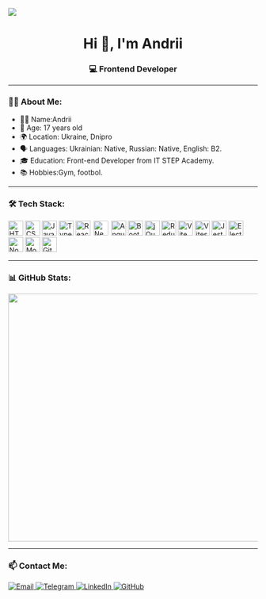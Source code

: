 <p aligh='center'>
  <img src='./giphty.gif'></img>
</p>

<h1 align="center">Hi 👋, I'm Andrii</h1>
<h3 align="center">💻 Frontend Developer</h3>

---

### 👨‍💻 About Me:
- 🙋‍♂️ Name:Andrii
- 🎂 Age: 17 years old
- 🌍 Location: Ukraine, Dnipro
- 🗣️ Languages: Ukrainian: Native, Russian: Native, English: B2.
- 🎓 Education: Front-end Developer from IT STEP Academy.
- 📚 Hobbies:Gym, footbol.

---

### 🛠️ Tech Stack:

<p align="left">
  <!-- Frontend -->
  <img src="https://cdn.jsdelivr.net/gh/devicons/devicon/icons/html5/html5-original.svg" height="30" alt="HTML5" />
  <img src="https://cdn.jsdelivr.net/gh/devicons/devicon/icons/css3/css3-original.svg" height="30" alt="CSS3" />
  <img src="https://cdn.jsdelivr.net/gh/devicons/devicon/icons/javascript/javascript-original.svg" height="30" alt="JavaScript" />
  <img src="https://cdn.jsdelivr.net/gh/devicons/devicon/icons/typescript/typescript-original.svg" height="30" alt="TypeScript" />
  <img src="https://cdn.jsdelivr.net/gh/devicons/devicon/icons/react/react-original.svg" height="30" alt="React" />
  <img src="https://cdn.jsdelivr.net/gh/devicons/devicon/icons/nextjs/nextjs-original.svg" height="30" alt="Next.js" style="background-color: white; padding: 2px; border-radius: 4px;" />
  <img src="https://cdn.jsdelivr.net/gh/devicons/devicon/icons/angularjs/angularjs-original.svg" height="30" alt="Angular" />
  <img src="https://cdn.jsdelivr.net/gh/devicons/devicon/icons/bootstrap/bootstrap-original.svg" height="30" alt="Bootstrap" />
  <img src="https://cdn.jsdelivr.net/gh/devicons/devicon/icons/jquery/jquery-original.svg" height="30" alt="jQuery" />

  <!-- Tools & Libraries -->
  <img src="https://cdn.jsdelivr.net/gh/devicons/devicon/icons/redux/redux-original.svg" height="30" alt="Redux" />
  <img src="https://cdn.jsdelivr.net/gh/devicons/devicon/icons/vite/vite-original.svg" height="30" alt="Vite" />
  <img src="https://vitest.dev/logo.svg" height="30" alt="Vitest" />
  <img src="https://cdn.jsdelivr.net/gh/devicons/devicon/icons/jest/jest-plain.svg" height="30" alt="Jest" />
  <img src="https://cdn.jsdelivr.net/gh/devicons/devicon/icons/electron/electron-original.svg" height="30" alt="Electron" />

  <!-- Backend & DB -->
  <img src="https://cdn.jsdelivr.net/gh/devicons/devicon/icons/nodejs/nodejs-original.svg" height="30" alt="Node.js" />
  <img src="https://cdn.jsdelivr.net/gh/devicons/devicon/icons/mongodb/mongodb-original.svg" height="30" alt="MongoDB" />

  <!-- Version control -->
  <img src="https://cdn.jsdelivr.net/gh/devicons/devicon/icons/git/git-original.svg" height="30" alt="Git" />
</p>


---

### 📊 GitHub Stats:

<p align="center">
  <img src="https://github-readme-stats.vercel.app/api?username=PustovoitA&show_icons=true&theme=transparent&bg_color=0d1117&border_color=0d1117"height='500px' width="550px"/>
</p>

---

### 📫 Contact Me:

<p align="left">
  <a href="mailto:andreipustovoit6@gmail.com" target="_blank">
    <img src="https://img.shields.io/badge/Email-D14836?style=for-the-badge&logo=gmail&logoColor=white" alt="Email"/>
  </a>
  <a href="https://t.me/st1f3nd" target="_blank">
    <img src="https://img.shields.io/badge/Telegram-2CA5E0?style=for-the-badge&logo=telegram&logoColor=white" alt="Telegram"/>
  </a>
  <a href="https://linkedin.com/in/your-link" target="_blank">
    <img src="https://img.shields.io/badge/LinkedIn-0077B5?style=for-the-badge&logo=linkedin&logoColor=white" alt="LinkedIn"/>
  </a>
  <a href="https://github.com/PustovoitA" target="_blank">
    <img src="https://img.shields.io/badge/GitHub-100000?style=for-the-badge&logo=github&logoColor=white" alt="GitHub"/>
  </a>
</p>



<!--
**PustovoitA/PustovoitA** is a ✨ _special_ ✨ repository because its `README.md` (this file) appears on your GitHub profile.

Here are some ideas to get you started:

- 🔭 I’m currently working on ...
- 🌱 I’m currently learning ...
- 👯 I’m looking to collaborate on ...
- 🤔 I’m looking for help with ...
- 💬 Ask me about ...
- 📫 How to reach me: ...
- 😄 Pronouns: ...
- ⚡ Fun fact: ...
-->
